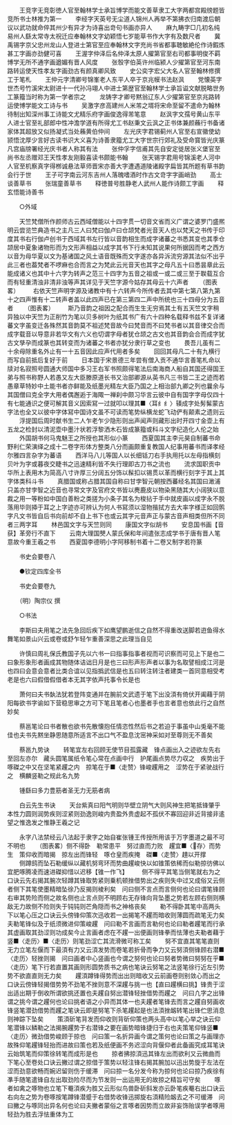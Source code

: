 <!-- { "loadSidebar": true } -->
　　王竞字无竞彰徳人官至翰林学士承旨博学而能文善草隶工大字两都宫殿牓题皆竞所书士林推为第一
　　李经字天英号无尘道人锦州人再举不第拂衣归南渡后朝议以武功就命倅其州少有异才为诗喜出竒句书画亦异人
　　麻九畴字□几初名纯易州人繇太常寺太祝迁应奉翰林文字幼颖悟七岁能草书作大字有及数尺者
　　冀禹锡字京父忠州龙山人登进士第官至应奉翰林文字充尚书省都事聴敏絶伦作诗鍜炼甚工字画亦劲健可喜
　　王渥字仲泽后名仲泽太原人擢第官至右司都事明俊不羁博学无所不通字画遒媚有晋人风度
　　张彀字伯英许州临颍人少擢第官至河东南路转运使天性孝友字画劲古有颜真卿风致
　　史公奕字宏父大名人官至翰林修撰工于笔札
　　王仲元字清卿号锦峯老人东平人卒于京兆幙书法赵沨
　　党懐英字世杰号竹溪宋太尉进十一代孙冯翊人中进士第歴官至翰林学士承旨谥文献脱略世务工篆籀当时称为第一学者宗之
　　龙铸字才卿号黙翁辽东人少擢第官至京兆路转运使博学能文工诗与书
　　吴激字彦高建州人米芾之壻将宋命至留不遣命为翰林待制出知深州事工诗能文尤精乐府字画俊逸得芾笔意
　　赵沨字文孺号黄山东平人进士官至礼部郎中性冲澹学道有所得尤工书赵秉文云沨之正书体兼颜蘓行书备诸家体其超放又似扬凝式当处蘓黄伯仲间
　　左光庆字君锡蓟州人官至右宣徽使幼颕悟沈厚少言好古读书识大义喜为诗善隶籀尤工大字世宗行郊礼及受命寳皆光庆篆凡宫庙牓署经光庆书者人称其有法
　　张仲孚字信甫其先自安定徙居张义堡官至尚书左丞赠邓王天性孝友刚毅喜读书颇能书翰
　　张天锡字君用号锦溪老人河中人官至机察真字得桞诚悬法草师晋宋亦善大字遭遇道陵诸殿字扁皆其所题有草书韵会行于世
　　王子可字南云河东吉州人落魄嗜酒时作古文竒字字画峭劲
　　高士谈善草书
　　张瑞童善草书
　　释徳普号胜静老人武州人能作诗颇工字画
　　释玄悟能诗善书

　　○外域

　　天竺梵僧所作颜师古云西域僧能以十四字贯一切音文省而义广谓之婆罗门盛熈明云尝览竺典造书之主凡三人曰梵曰伽卢曰仓颉梵者光音天人也以梵天之书传于印度其书右行伽卢创书于西域其书左行皆以音韵相生而成字诸蕃之书悉其变也其季仓颉居中夏象诸物形而为文形声相益以成字其书下行未知其说果何所据因而考之西方以音为母华夏以文为基诸国之风土语音既殊而文字遂亦各异泝流穷源其法似不出乎此三者也葢梵者不啰麻也合而言之为梵此云光音天也其字之母凡五十曰悉昙章此云能成诸义也其中十六字为转声之范三十四字为五音之祖或一或二或三至于聫载互合而有轻重清浊非清非浊等声其详见于天竺字源今姑存其母云十六声者
　　（图表畧）
　　右依天竺声明字源及诸教中有十六转声今所传者去其中第七第八第九第十之四声惟有十二转声者盖以此四声已在第三第四二声中所统也三十四母分为五音者
　　（图表畧）
　　斯乃音韵之祖因之配合而生生无穷焉其土有五天竺文字稍异独以中天竺为正削竹为笔以贝多树叶为纸其书广有六十四种名载释书兹不复详诸蕃文字虽变迁各殊然其音韵莫不祖述梵音故今曰梵音而不曰梵书者以其音律交合而成字载音以导意非若华文有六义也切谓字母者犹仓颉之古文也其音韵会合而成字犹古文孳孕而成篆也其转变而为诸蕃之书者亦犹分隶行草之变也
　　畏吾儿虽有二十余母除重名外止有一十五音因此应声代用者多矣
　　回回其母凡二十有九横行而写自前抵后复好于前
　　日本国于宋景德三年尝有僧入贡不通华言善笔札命以牍对名寂照号圆通大师国中多习王右军书照颇得笔法后南海商人船自其国还得国王弟与照书称野人若愚又左大臣滕原道长书又治部卿源从英书凡三书皆二王之迹而若愚章草特妙中土能书者亦鲜能及纸墨光精左大臣乃国之上相治部九卿之列也曩余与其国僧曰克全字大用者偶邂逅于海陬一禅刹中颇习华言云彼中自有国字字母仅四十有七能通识之便可解其音义因索冩一过就叩以理其■〈耳纟纟〉辏成字处髣髴蒙古字法也全又以彼中字体冩中国诗文虽不可读而笔势纵横龙蛇飞动俨有颠素之遗则云
　　浮提国后周时献书生二人乍老乍少隐形则出声闻声则藏形出时开四寸金壶上有五龙之检封以清泥壶中墨汁状若浮黎洒木石皆成篆籀或科斗文字纪造化人伦之始
　　外国胡书何马鬼魅王之所授也其形似小篆
　　西夏国其主李元昊自制蕃书命野利仁荣演绎之成十二卷字形体方整类八分而画颇重复教国人纪事用蕃书而译孝经尔雅四言杂字为蕃语
　　西洋马八儿等国人以长细铦刀右手执用托以左母指横刻贝叶为字或暮夜交睫书之迅速精利皆不失行理即古刀书之流也
　　流求国职贡中华所上表用木为简高八寸许厚三分阔五分饰以髹扣以锡贯以革而横行刻字于其上其字体类科斗书
　　真腊国或称占腊其国自称曰甘孛智元朝按西蕃经名其国曰澉浦只盖亦甘孛智之近音也寻常文字及官府文书皆以麂鹿皮以物染黑随其大小阔狭以意裁之用一等粉如中国白善粉之类搓为小条子其名为梭拈于手中就皮画以成字永不脱落用毕则揷于耳之上字迹亦可辨认为何人书冩须以湿物揩拭方去大率字様正如回鹘字凡文书皆自后书向前却不自上书下也或云其字元音声正与蒙古音声相类但所不同者三两字耳
　　林邑国文字与天竺则同
　　康国文字似胡书
　　安息国书画【音获】革旁行不直下
　　云南大理国僰人蒙氏保和年间遣张志成学书于唐有晋人笔意故今重王羲之书
　　西夏国李德明小字阿移制书着十二卷又制字若符篆

　　书史会要卷八

　　●钦定四库全书

　　书史会要卷九

　　（明）陶宗仪 撰

　　○书法

　　李斯曰夫用笔之法先急回后疾下如鹰望鹏逝信之自然不得重改送脚若逰鱼得水舞笔如景山兴云或卷或舒乍轻乍重善深思之此理当自见

　　许慎曰周礼保氏教国子先以六书一曰指事指事者视而可识察而可见上下是也二曰象形象形者画成其物随体诘诎日月是也三曰形声形声者以事为名取譬相成江河是也四曰会意会意者比类合谊以见指撝武信是也五曰转注转注者建类一首同意相受考老是也六曰假借假借者本无其字依声托事令长是也

　　萧何曰夫书埶法犹若登阵变通并在腕前文武遗于笔下出没湏有倚伏开阖藉于阴阳每欲书字谕如下营稳思审之方可下笔且笔者心也墨者手也言者意也依此行之自然妙矣

　　蔡邕笔论曰书者散也欲书先散懐抱任情恣性然后书之若迫于事虽中山兎毫不能佳也夫书先黙坐静思随意所适言不出口气不盈息沈宻神采如对至尊则无不善矣

　　蔡邕九势诀
　　转笔宜左右回顾无使节目孤露藏　锋点画出入之迹欲左先右至回左亦尔　藏头圆笔属纸令笔心常在点画中行　护尾画点势尽力収之　疾势出于啄磔之中又在坚笔紧趯之内　掠笔在于■〈走赞〉锋峻趯用之　涩势在于紧驶战行之　横麟竖勒之规此名九势

　　锺繇曰多力豊筋者圣无力无筋者病

　　白云先生书诀
　　天台紫真曰阳气明则华壁立阴气大则风神生把笔抵锋肇乎本性力圆则润势疾则涩紧则劲逸则峻内贵盈外贵虚起不孤伏不寡回迎非近背接非逺望之惟逸发之惟静王羲之记

　　永字八法禁经云八法起于隶字之始自崔张锺王传授所用该于万字墨道之最不可不明也
　　（图表畧）侧不得卧　勒常患平　努过直而力败　趯宜■〈存〉而势生　策仰收而暗揭　掠左出而锋轻　啄仓皇而疾掩　磔■〈走赞〉趞以开撑
　　侧蹲鸱而坠石勒缓纵以藏机努弯环而势曲趯峻快以如锥策依稀而似勒掠彷佛以宜肥啄腾凌而速进磔抑惜以迟移【锥一作飞】
　　侧不得平其笔当侧笔就右为之口诀云先右揭其腕次轻蹲其锋取势紧则乗机顿挫借势出之疾则失中过又成俗又云侧者侧下其笔使墨精暗坠徐乃反揭则棱利矣　问曰侧不言点而言侧何也论曰谓笔锋顾右审其势险而侧之故名侧也止言点则不明顾右无存锋向背坠墨之势若左顾右侧则横敌无力故侧不险则失于钝钝则芒角隠而书之神格丧矣
　　勒不得卧其笔中高两头下以笔心压之口诀云头傍锋仰策次迅收若一出揭笔不趯而暗收则薄圆而疏笔无力矣夫勒笔锋似及于纸须微进仰策峻趯　问曰勒不言画而言勒何也论曰勒者趯笔而行承其虚画取其劲涩则功成矣今止言画者虑在不趯一出便画则锋拳而怯薄也夫勒者藉于竖■〈走历〉■〈走历〉则笔劲涩亡其流滑微可称工矣
　　努不宜直其笔笔直则无力立笔左偃而下最湏有力又云湏发势而卷笔若折骨而争力又云努湏侧锋顾右潜■〈走历〉轻挫则揭　问曰画者中心竖画也今谓之努何也论曰努者势微曰努努在乎■〈走历〉笔下行若直置其画则形圆势质书之病也笔诀云努笔之法竖笔徐行近左引势势不欲直直则无力矣
　　趯湏蹲锋得势而出出则暗收又云前画卷则别敛心而出之口诀云傍锋轻揭借势势不劲笔不挫则意不深趯与挑一也【直曰趯横曰挑】锋贵于涩出适出期于倒收所谓欲挑还置也夫趯自努出潜锋轻挫借势而趯之　问曰凢字之出锋谓之挑今谓之趯何也论曰挑者语之小异而其体一也夫趯者笔锋去而言之趯自努画收锋竖笔潜劲借势而趯之笔诀云即是努笔下杀笔趯起是也法湏挫衂转笔出锋伫思消息则神踪下坠矣
　　策湏斫笔背发而仰收则背斫仰策也两头高中以笔心举之诀云仰笔潜锋以鳞勒之法揭腕趯势于右潜锋之要在画势暗锋捷归于右也夫策笔仰锋竖■〈走历〉微劲借势峻顾于掠也　问曰策一名折异画今谓之策何也论曰策之与画理亦故殊仰笔趯锋轻抬而进故曰策也若及纸便画不务迟涩向背偃仰者此备画究成耳笔诀云始筑笔而仰策徐转笔而成形是也
　　掠者拂掠湏迅其锋左出而欲利又云微曲而下笔心至卷处口诀云撇过谓之掠借于策势以轻注锋右揭其腕加以迅出势旋于左法在涩而劲意欲畅而婉迟留则伤于缓滞　问曰掠一名分发今称为掠何也论曰掠乃疾徐有凖手随笔遣锋自左出取劲险尽而为节发则一出运用无的故掠之精旨可守矣
　　啄者如禽之啄物也立笔下罨湏疾为胜又云形似鸟兽卧斫斜发亦云卧笔疾罨右出口诀云右向左之势为卷啄按笔蹲锋潜蹙于右借势收锋迅掷旋右湏精险衂去之不可缓滞　问曰撇之与啄同出异名何也论曰夫撇者蒙俗之言啄者因势而立故非妄饰贻误学者啄用轻劲为胜去浮怯重体为工
